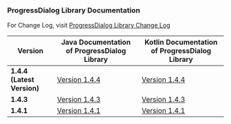 ### ProgressDialog Library Documentation
For Change Log, visit [ProgressDialog Library Change Log](https://techinessoverloaded.github.io/progress-dialog/changelog.html)

| Version | Java Documentation of ProgressDialog Library | Kotlin Documentation of ProgressDialog Library |
| --- | --- | --- |
| **1.4.4 (Latest Version)** | [Version 1.4.4](https://techinessoverloaded.github.io/progress-dialog/java/latest/com/techiness/progressdialoglibrary/ProgressDialog.html) | [Version 1.4.4](https://techinessoverloaded.github.io/progress-dialog/kotlin/latest/progressdialoglibrary/com.techiness.progressdialoglibrary/-progress-dialog/index.html) |
| **1.4.3** | [Version 1.4.3](https://techinessoverloaded.github.io/progress-dialog/java/1.4.3/com/techiness/progressdialoglibrary/ProgressDialog.html) | [Version 1.4.3](https://techinessoverloaded.github.io/progress-dialog/kotlin/1.4.3/progressdialoglibrary/com.techiness.progressdialoglibrary/-progress-dialog/index.html) |
| **1.4.1** | [Version 1.4.1](https://techinessoverloaded.github.io/progress-dialog/java/1.4.1/com/techiness/progressdialoglibrary/ProgressDialog.html) | [Version 1.4.1](https://techinessoverloaded.github.io/progress-dialog/kotlin/1.4.1/progressdialoglibrary/com.techiness.progressdialoglibrary/-progress-dialog/index.html) |
